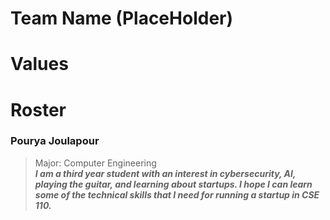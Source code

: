  # Team Name (PlaceHolder)

 # Values



 # Roster

### Pourya Joulapour
> Major: Computer Engineering </br>
> ***I am a third year student with an interest in cybersecurity, AI, playing the guitar, and learning about startups. I hope I can learn some of the technical skills that I need for running a startup in CSE 110.***
